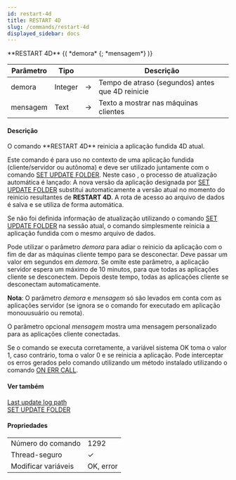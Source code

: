 ```yaml
---
id: restart-4d
title: RESTART 4D
slug: /commands/restart-4d
displayed_sidebar: docs
---
```


<!--REF #_command_.RESTART 4D.Syntax-->**RESTART 4D** {( *demora* {; *mensagem*} )}<!-- END REF-->
<!--REF #_command_.RESTART 4D.Params-->
| Parâmetro | Tipo |  | Descrição |
| --- | --- | --- | --- |
| demora | Integer | &#8594;  | Tempo de atraso (segundos) antes que 4D reinicie |
| mensagem | Text | &#8594;  | Texto a mostrar nas máquinas clientes |

<!-- END REF-->

#### Descrição 

<!--REF #_command_.RESTART 4D.Summary-->O comando **RESTART 4D** reinicia a aplicação fundida 4D atual.<!-- END REF-->  
  
Este comando é para uso no contexto de uma aplicação fundida (cliente/servidor ou autônoma) e deve ser utilizado juntamente com o comando [SET UPDATE FOLDER](set-update-folder.md). Neste caso , o processo de atualização automática é lançado: A nova versão da aplicação designada por [SET UPDATE FOLDER](set-update-folder.md) substitui automaticamente a versão atual no momento do reinicio resultantes de **RESTART 4D**. A rota de acesso ao arquivo de dados é salva e se utiliza de forma automática.  
  
Se não foi definida informação de atualização utilizando o comando [SET UPDATE FOLDER](set-update-folder.md) na sessão atual, o comando simplesmente reinicia a aplicação fundida com o mesmo arquivo de dados.  
  
Pode utilizar o parâmetro *demora* para adiar o reinicio da aplicação com o fim de dar as máquinas cliente tempo para se desconectar. Deve passar um valor em segundos em *demora*. Se omite este parâmetro, a aplicação servidor espera um máximo de 10 minutos, para que todas as aplicações cliente se desconectem. Depois deste tempo, todas as aplicações cliente se desconectam automaticamente.  
  
**Nota**: O parâmetro *demora* e *mensagem* só são levados em conta com as aplicações servidor (se ignora se o comando for executado em aplicação monouusuário ou remota).

O parâmetro opcional *mensagem* mostra uma mensagem personalizado para as aplicações cliente conectadas.  
  
Se o comando se executa corretamente, a variável sistema OK toma o valor 1, caso contrário, toma o valor 0 e se reinicia a aplicação. Pode interceptar os erros gerados pelo comando utilizando um método instalado utilizando o comando [ON ERR CALL](on-err-call.md).

#### Ver também 

[Last update log path](last-update-log-path.md)  
[SET UPDATE FOLDER](set-update-folder.md)  

#### Propriedades

|  |  |
| --- | --- |
| Número do comando | 1292 |
| Thread-seguro | &check; |
| Modificar variáveis | OK, error |


